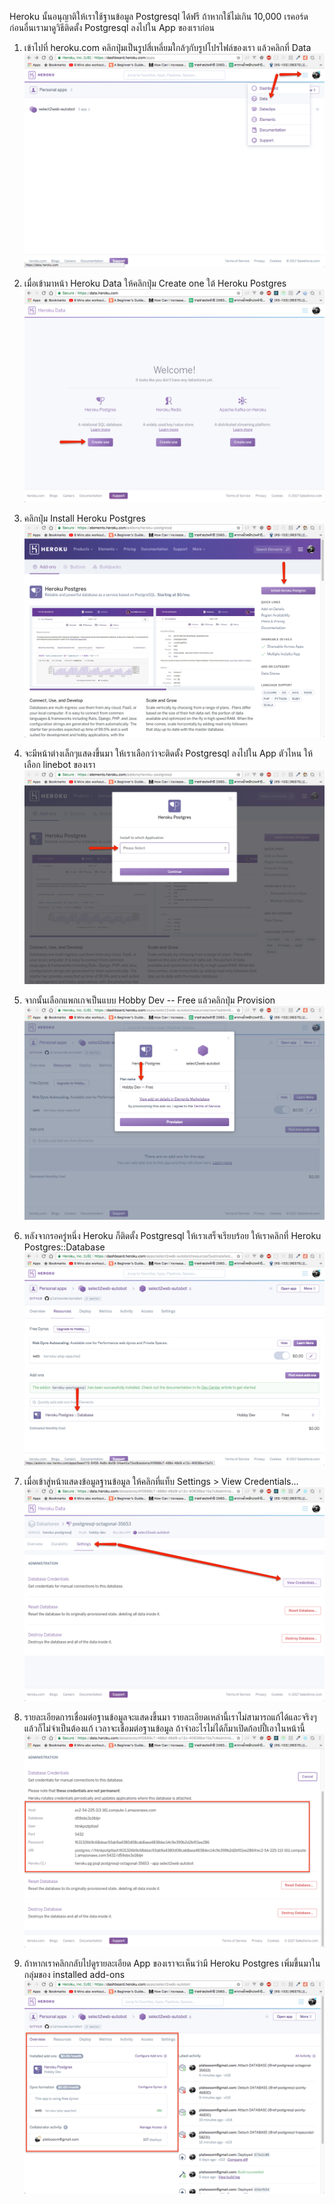 Heroku นั้นอนุญาติให้เราใช้ฐานข้อมูล Postgresql ได้ฟรี ถ้าหากใช้ไม่เกิน 10,000 เรคอร์ด ก่อนอื่นเรามาดูวิธีติดตั้ง Postgresql ลงไปใน App ของเราก่อน

1. เข้าไปที่ heroku.com คลิกปุ่มเป็นรูปสี่เหลี่ยมใกล้ๆกับรูปโปรไฟล์ของเรา แล้วคลิกที่ Data
   ![](/assets/2017-10-25_1042.png)

2. เมื่อเข้ามาหน้า Heroku Data ให้คลิกปุ่ม Create one ใต้ Heroku Postgres  
   ![](/assets/2017-10-25_1049.png)

3. คลิกปุ่ม Install Heroku Postgres  
   ![](/assets/2017-10-25_1050.png)

4. จะมีหน้าต่างเล็กๆแสดงขึ้นมา ให้เราเลือกว่าจะติดตั้ง Postgresql ลงไปใน App ตัวไหน ให้เลือก linebot ของเรา   
   ![](/assets/2017-10-25_1051.png)

5. จากนั้นเลือกแพกเกจเป็นแบบ Hobby Dev -- Free แล้วคลิกปุ่ม Provision  
   ![](/assets/2017-10-25_1052.png)

6. หลังจากรอครู่หนึ่ง Heroku ก็ติดตั้ง Postgresql ให้เราเสร็จเรียบร้อย ให้เราคลิกที่  Heroku Postgres::Database   
   ![](/assets/2017-10-25_1053.png)

7. เมื่อเข้าสู่หน้าแสดงข้อมูลฐานข้อมูล ให้คลิกที่แท็บ Settings &gt; View Credentials...  
   ![](/assets/2017-10-25_1054.png)

8. รายละเอียดการเชื่อมต่อฐานข้อมูลจะแสดงขึ้นมา  รายละเอียดเหล่านี้เราไม่สามารถแก้ได้และจริงๆแล้วก็ไม่จำเป็นต้องแก้ เวลาจะเชื่อมต่อฐานข้อมูล ถ้าจำอะไรไม่ได้ก็มาเปิดก้อปปี้เอาในหน้านี้   
   ![](/assets/2017-10-25_1055.png)

9. ถ้าหากเราคลิกกลับไปดูรายละเอียด App ของเราจะเห็นว่ามี Heroku Postgres เพิ่มขึ้นมาในกลุ่มของ installed add-ons  
   ![](/assets/2017-10-25_1057.png)























